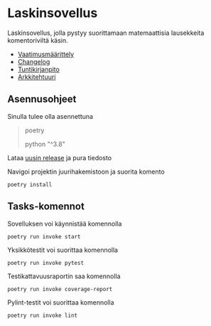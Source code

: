# Laskinsovellus

Laskinsovellus, jolla pystyy suorittamaan matemaattisia lausekkeita komentoriviltä käsin.

- [Vaatimusmäärittely](./dokumentaatio/vaatimusmaarittely.md)
- [Changelog](./dokumentaatio/changelog.md)
- [Tuntikirjanpito](./dokumentaatio/tyoaikakirjanpito.md)
- [Arkkitehtuuri](./dokumentaatio/arkkitehtuuri.md)

## Asennusohjeet

Sinulla tulee olla asennettuna
>poetry
>
>python "^3.8"

Lataa [uusin release](https://github.com/tumffa/ot-harjoitustyo/releases/tag/viikko5) ja pura tiedosto

Navigoi projektin juurihakemistoon ja suorita komento
```shell
poetry install
```

## Tasks-komennot

Sovelluksen voi käynnistää komennolla
```shell
poetry run invoke start
```

Yksikkötestit voi suorittaa komennolla
```shell
poetry run invoke pytest
```

Testikattavuusraportin saa komennolla
```shell
poetry run invoke coverage-report
```

Pylint-testit voi suorittaa komennolla
```shell
poetry run invoke lint
```
